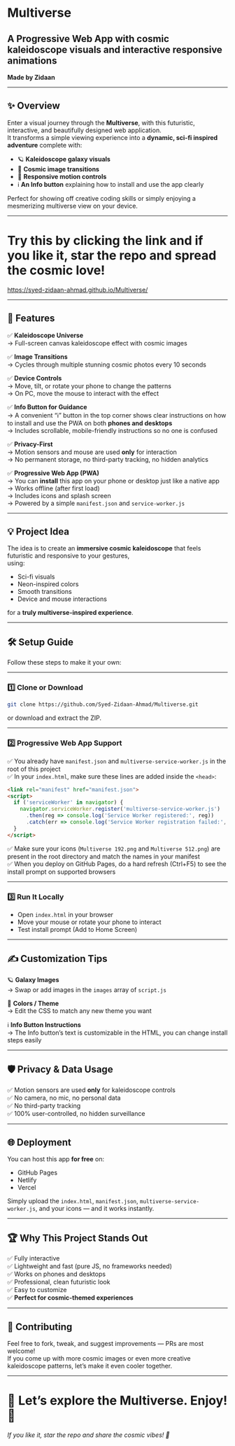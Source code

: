 # Multiverse  
## A Progressive Web App with cosmic kaleidoscope visuals and interactive responsive animations

**Made by Zidaan**

---

## ✨ Overview

Enter a visual journey through the **Multiverse**, with this futuristic, interactive, and beautifully designed web application.  
It transforms a simple viewing experience into a **dynamic, sci-fi inspired adventure** complete with:

- 🪐 **Kaleidoscope galaxy visuals**  
- 🌌 **Cosmic image transitions**  
- 📱 **Responsive motion controls**  
- ℹ️ **An Info button** explaining how to install and use the app clearly

Perfect for showing off creative coding skills or simply enjoying a mesmerizing multiverse view on your device.

---

# Try this by clicking the link and if you like it, star the repo and spread the cosmic love!  

https://syed-zidaan-ahmad.github.io/Multiverse/

---

## 🚀 Features

✅ **Kaleidoscope Universe**  
→ Full-screen canvas kaleidoscope effect with cosmic images  

✅ **Image Transitions**  
→ Cycles through multiple stunning cosmic photos every 10 seconds  

✅ **Device Controls**  
→ Move, tilt, or rotate your phone to change the patterns  
→ On PC, move the mouse to interact with the effect

✅ **Info Button for Guidance**  
→ A convenient “ℹ️” button in the top corner shows clear instructions on how to install and use the PWA on both **phones and desktops**  
→ Includes scrollable, mobile-friendly instructions so no one is confused

✅ **Privacy-First**  
→ Motion sensors and mouse are used **only** for interaction  
→ No permanent storage, no third-party tracking, no hidden analytics

✅ **Progressive Web App (PWA)**  
→ You can **install** this app on your phone or desktop just like a native app  
→ Works offline (after first load)  
→ Includes icons and splash screen  
→ Powered by a simple `manifest.json` and `service-worker.js`

---

## 💡 Project Idea

The idea is to create an **immersive cosmic kaleidoscope** that feels futuristic and responsive to your gestures,  
using:

- Sci-fi visuals  
- Neon-inspired colors  
- Smooth transitions  
- Device and mouse interactions  

for a **truly multiverse-inspired experience**.

---

## 🛠️ Setup Guide

Follow these steps to make it your own:

---

### 1️⃣ Clone or Download

```bash
git clone https://github.com/Syed-Zidaan-Ahmad/Multiverse.git
```

or download and extract the ZIP.

---

### 2️⃣ Progressive Web App Support

✅ You already have `manifest.json` and `multiverse-service-worker.js` in the root of this project  
✅ In your `index.html`, make sure these lines are added inside the `<head>`:

```html
<link rel="manifest" href="manifest.json">
<script>
  if ('serviceWorker' in navigator) {
    navigator.serviceWorker.register('multiverse-service-worker.js')
      .then(reg => console.log('Service Worker registered:', reg))
      .catch(err => console.log('Service Worker registration failed:', err));
  }
</script>
```

✅ Make sure your icons (`Multiverse 192.png` and `Multiverse 512.png`) are present in the root directory and match the names in your manifest  
✅ When you deploy on GitHub Pages, do a hard refresh (Ctrl+F5) to see the install prompt on supported browsers

---

### 3️⃣ Run It Locally

- Open `index.html` in your browser  
- Move your mouse or rotate your phone to interact  
- Test install prompt (Add to Home Screen)

---

## ✍️ Customization Tips

🪐 **Galaxy Images**  
→ Swap or add images in the `images` array of `script.js`

🎨 **Colors / Theme**  
→ Edit the CSS to match any new theme you want

ℹ️ **Info Button Instructions**  
→ The Info button’s text is customizable in the HTML, you can change install steps easily

---

## 🛡️ Privacy & Data Usage

✅ Motion sensors are used **only** for kaleidoscope controls  
✅ No camera, no mic, no personal data  
✅ No third-party tracking  
✅ 100% user-controlled, no hidden surveillance

---

## 🌐 Deployment

You can host this app **for free** on:

- GitHub Pages  
- Netlify  
- Vercel

Simply upload the `index.html`, `manifest.json`, `multiverse-service-worker.js`, and your icons — and it works instantly.

---

## 🏆 Why This Project Stands Out

✅ Fully interactive  
✅ Lightweight and fast (pure JS, no frameworks needed)  
✅ Works on phones and desktops  
✅ Professional, clean futuristic look  
✅ Easy to customize  
✅ **Perfect for cosmic-themed experiences**

---

## 🤝 Contributing

Feel free to fork, tweak, and suggest improvements — PRs are most welcome!  
If you come up with more cosmic images or even more creative kaleidoscope patterns, let’s make it even cooler together.

---

# 🌌 Let’s explore the Multiverse. Enjoy! 🚀

*If you like it, star the repo and share the cosmic vibes! 🌟*

